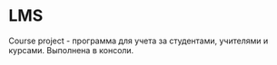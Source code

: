 # LMS

Course project - программа для учета за студентами, учителями и курсами. Выполнена в консоли.
 
